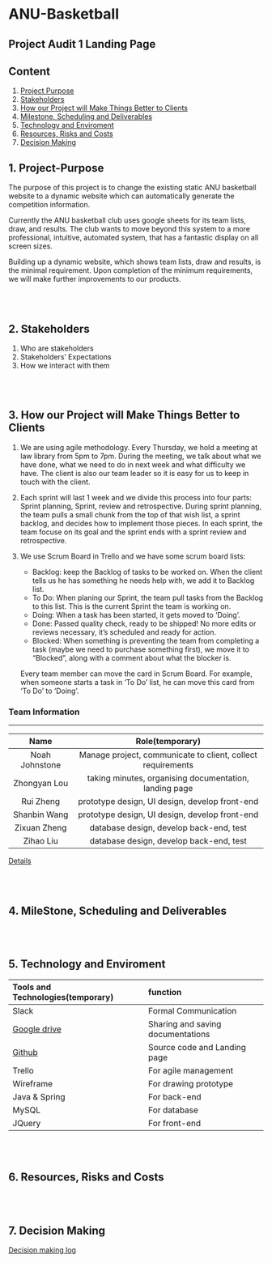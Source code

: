 # ANU-Basketball
## Project Audit 1 Landing Page
## Content
1. [Project Purpose](#1-project-purpose)
2. [Stakeholders](#2-stakeholders)
3. [How our Project will Make Things Better to Clients](#3-how-our-project-will-make-things-better-to-clients)
4. [Milestone, Scheduling and Deliverables](#4-milestone-scheduling-and-deliverables)
5. [Technology and Enviroment](#5-technology-and-enviroment)
6. [Resources, Risks and Costs](#6-resources-risks-and-costs)
7. [Decision Making](#7-decision-making)


## 1. Project-Purpose
The purpose of this project is to change the existing static ANU basketball website to a dynamic website which can automatically generate the competition information. 

Currently the ANU basketball club uses google sheets for its team lists, draw, and results. The club wants to move beyond this system to a more professional, intuitive, automated system, that has a fantastic display on all screen sizes.

Building up a dynamic website, which shows team lists, draw and results, is the minimal requirement. Upon completion of the minimum requirements, we will make further improvements to our products.



<br/><br/>
## 2. Stakeholders
1. Who are stakeholders
2. Stakeholders’ Expectations
3. How we interact with them





<br/><br/>

## 3. How our Project will Make Things Better to Clients
1. We are using agile methodology. Every Thursday, we hold a meeting at law library from 5pm to 7pm. During the meeting, we talk about what we have done, what we need to do in next week and what difficulty we have. The client is also our team leader so it is easy for us to keep in touch with the client.


2. Each sprint will last 1 week and we divide this process into four parts: Sprint planning, Sprint, review and retrospective. During sprint planning, the team pulls a small chunk from the top of that wish list, a sprint backlog, and decides how to implement those pieces. In each sprint, the team focuse on its goal and the sprint ends with a sprint review and retrospective.


3. We use Scrum Board in Trello and we have some scrum board lists:
   * Backlog: keep the Backlog of tasks to be worked on. When the client tells us he has something he needs help with, we add it to Backlog list.
   * To Do: When planing our Sprint, the team pull tasks from the Backlog to this list. This is the current Sprint the team is working on.
   * Doing: When a task has been started, it gets moved to ‘Doing’.
   * Done: Passed quality check, ready to be shipped! No more edits or reviews necessary, it’s scheduled and ready for action.
   * Blocked: When something is preventing the team from completing a task (maybe we need to purchase something first), we move it to “Blocked”, along with a comment about what the blocker is.
   
   Every team member can move the card in Scrum Board. For example, when someone starts a task in ‘To Do’ list, he can move this card from ‘To Do’ to ‘Doing’.

### Team Information
---
|Name|Role(temporary)|
|:---:|:---:|
|Noah Johnstone|Manage project, communicate to client, collect requirements|
|Zhongyan Lou|taking minutes, organising documentation, landing page|
|Rui Zheng|prototype design, UI design, develop front-end|
|Shanbin Wang|prototype design, UI design, develop front-end|
|Zixuan Zheng|database design, develop back-end, test|
|Zihao Liu|database design, develop back-end, test|

[Details](https://docs.google.com/document/d/1VLx9iI4c3bB1yFO3E_3bc15e2s5xIrJ1lX7Topq2ft0/edit?usp=sharing)

<br/><br/>

## 4. MileStone, Scheduling and Deliverables
<br/><br/>
## 5. Technology and Enviroment
|Tools and Technologies(temporary)|function|
|:---|:---|
|Slack|Formal Communication| |
|[Google drive](https://drive.google.com/drive/folders/1IYIhrGfbP5w2grQaXwNptR1yfGbtUQgZ?usp=sharing)|Sharing and saving documentations|
|[Github](https://github.com/Zihao-Liu/ANU-Basketball)|Source code and Landing page|
|Trello|For agile management|
|Wireframe|For drawing prototype|
|Java & Spring|For back-end|
|MySQL|For database|
|JQuery|For front-end| 

<br/><br/>
## 6. Resources, Risks and Costs
<br/><br/>
## 7. Decision Making
[Decision making log](https://docs.google.com/spreadsheets/d/1M3sSftQ5GxgKDY0IM-hH6L0-IVLrtGZwXtmq-A6GP4A/edit?usp=sharing)






